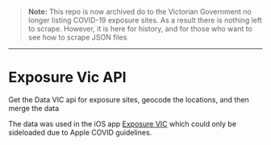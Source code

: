 > **Note:** This repo is now archived do to the Victorian Government no longer listing COVID-19 exposure sites. As a result there is nothing left to scrape. However, it is here for history, and for those who want to see how to scrape JSON files

---

# Exposure Vic API

Get the Data VIC api for exposure sites, geocode the locations, and then merge the data

The data was used in the iOS app [Exposure VIC](https://github.com/markbattistella/exposure-vic) which could only be sideloaded due to Apple COVID guidelines.
